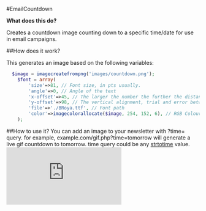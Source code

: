#EmailCountdown

**What does this do?**

Creates a countdown image counting down to a specific time/date for use in email campaigns.

##How does it work?

This generates an image based on the following variables:

```php
  $image = imagecreatefrompng('images/countdown.png');
	$font = array(
		'size'=>81, // Font size, in pts usually.
		'angle'=>0, // Angle of the text
		'x-offset'=>45, // The larger the number the further the distance from the left hand side, 0 to align to the left.
		'y-offset'=>98, // The vertical alignment, trial and error between 20 and 60.
		'file'=>'./BRoya.ttf', // Font path
		'color'=>imagecolorallocate($image, 254, 152, 6), // RGB Colour of the text
	);
```


##How to use it?
You can add an image to your newsletter with ?time= query. for example, example.com/gif.php?time=tomorrow will generate a live gif countdown to tomorrow. time query could be any [strtotime](http://php.net/manual/en/function.strtotime.php) value.
![Time to next monday](http://niloofarestakhri.com/lab/gif.php?time=next%20monday)
